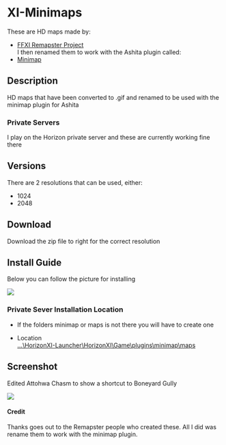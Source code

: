 # XI-Minimaps
These are HD maps made by: 
- [FFXI Remapster Project](https://remapster.com/)<br/>
I then renamed them to work with the Ashita plugin called:<br/>
- [Minimap](https://github.com/AshitaXI/Ashita-v4beta/tree/main/plugins)

## Description
HD maps that have been converted to .gif and renamed to be used with the minimap plugin for Ashita

### Private Servers
I play on the Horizon private server and these are currently working fine there

## Versions
There are 2 resolutions that can be used, either:
- 1024
- 2048

## Download
Download the zip file to right for the correct resolution

## Install Guide
Below you can follow the picture for installing

![](https:)


### Private Sever Installation Location
- If the folders minimap or maps is not there you will have to create one

- Location<br/>
<ins>...\HorizonXI-Launcher\HorizonXI\Game\plugins\minimap\maps</ins>

## Screenshot
Edited Attohwa Chasm to show a shortcut to Boneyard Gully

![](https:)

#### Credit
Thanks goes out to the Remapster people who created these. All I did was rename them to work with the minimap plugin.


